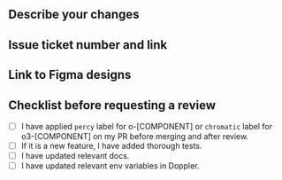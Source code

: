 ## Describe your changes

## Issue ticket number and link

## Link to Figma designs

## Checklist before requesting a review

- [ ] I have applied `percy` label for o-[COMPONENT] or `chromatic` label for o3-[COMPONENT] on my PR before merging and after review.
- [ ] If it is a new feature, I have added thorough tests.
- [ ] I have updated relevant docs.
- [ ] I have updated relevant env variables in Doppler.
